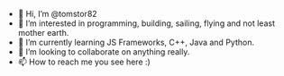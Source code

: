 - 👋 Hi, I’m @tomstor82
- 👀 I’m interested in programming, building, sailing, flying and not least mother earth.
- 🌱 I’m currently learning JS Frameworks, C++, Java and Python.
- 💞️ I’m looking to collaborate on anything really.
- 📫 How to reach me you see here :)
